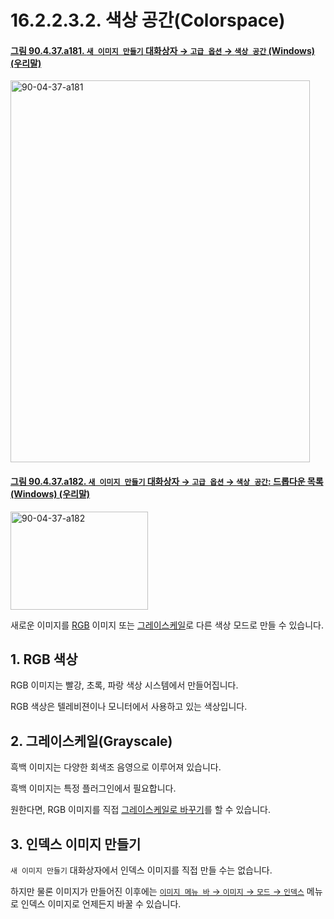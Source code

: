 # 16.2.2.3.2. 색상 공간(Colorspace)

<a id="90-04-37-a181"></a>

#### [그림 90.4.37.a181. `새 이미지 만들기` 대화상자 → `고급 옵션` → `색상 공간` (Windows) (우리말)](./90-04-0037-create_a_new_image.md#90-04-37-a181)
<img width="479" height="611" alt="90-04-37-a181" src="https://github.com/user-attachments/assets/1a3b8be2-1add-4ee4-9c63-a9f0a65994bc" />

<a id="90-04-37-a182"></a>

#### [그림 90.4.37.a182. `새 이미지 만들기` 대화상자 → `고급 옵션` → `색상 공간`: 드롭다운 목록 (Windows) (우리말)](./90-04-0037-create_a_new_image.md#90-04-37-a182)
<img width="220" height="157" alt="90-04-37-a182" src="https://github.com/user-attachments/assets/1d1d9ee9-a1c3-4b6f-ae2b-57b139a54847" />

새로운 이미지를 [RGB](./19-glossaryx-color_model_rgb.md) 이미지 또는 [그레이스케일](./19-glossaryx-color_mode_grayscale.md)로 다른 색상 모드로 만들 수 있습니다.

<a id="16-02-02-03-02-s1"></a>

## 1. RGB 색상
RGB 이미지는 빨강, 초록, 파랑 색상 시스템에서 만들어집니다.

RGB 색상은 텔레비젼이나 모니터에서 사용하고 있는 색상입니다.

<a id="16-02-02-03-02-s2"></a>

## 2. 그레이스케일(Grayscale)
흑백 이미지는 다양한 회색조 음영으로 이루어져 있습니다.

흑백 이미지는 특정 플러그인에서 필요합니다.

원한다면, RGB 이미지를 직접 [그레이스케일로 바꾸기](./16-06-05-grayscale-mode.md)를 할 수 있습니다.

<a id="16-02-02-03-02-s3"></a>

## 3. 인덱스 이미지 만들기
`새 이미지 만들기` 대화상자에서 인덱스 이미지를 직접 만들 수는 없습니다.

하지만 물론 이미지가 만들어진 이후에는 [`이미지 메뉴 바` → `이미지` → `모드` → `인덱스`](./16-06-06-indexed-mode.md) 메뉴로 인덱스 이미지로 언제든지 바꿀 수 있습니다.